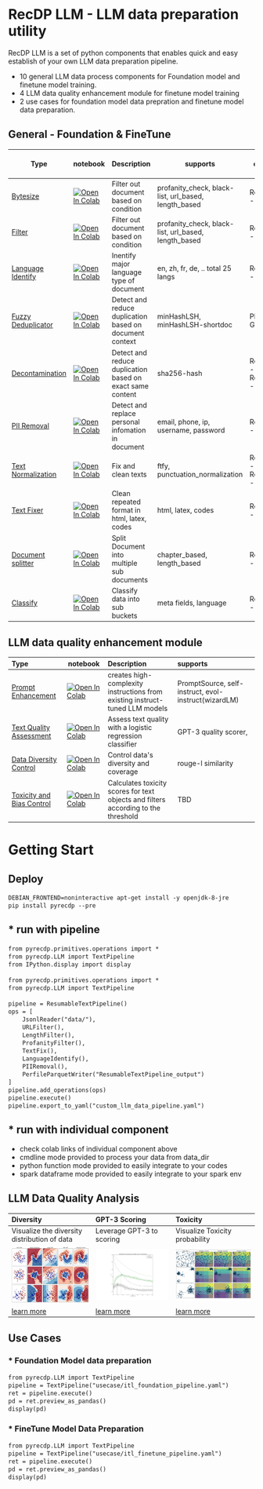 # RecDP LLM - LLM data preparation utility

RecDP LLM is a set of python components that enables quick and easy establish of your own LLM data preparation pipeline.
* 10 general LLM data process components for Foundation model and finetune model training.
* 4 LLM data quality enhancement module for finetune model training
* 2 use cases for foundation model data prepration and finetune model data preparation.

## General - Foundation & FineTune

| Type                                                                                                                       | notebook                                                                                                                                                                                                   | Description                                               | supports                                             | Verified dataset & size               |
| -------------------------------------------------------------------------------------------------------------------------- | ---------------------------------------------------------------------------------------------------------------------------------------------------------------------------------------------------------- | --------------------------------------------------------- | ---------------------------------------------------- | ------------------------------------- |
| [ Bytesize ](https://github.com/intel/e2eAIOK/blob/main/RecDP/pyrecdp/primitives/text_bytesize.py)                         | [![Open In Colab](https://colab.research.google.com/assets/colab-badge.svg)](https://colab.research.google.com/github/intel/e2eAIOK/blob/main/RecDP/examples/notebooks/llmutils/bytesize.ipynb)              | Filter out document based on condition                    | profanity_check, black-list, url_based, length_based | RedPajama - 2 TB                      |
| [ Filter ](https://github.com/intel/e2eAIOK/blob/main/RecDP/pyrecdp/primitives/text_filter.py)                         | [![Open In Colab](https://colab.research.google.com/assets/colab-badge.svg)](https://colab.research.google.com/github/intel/e2eAIOK/blob/main/RecDP/examples/notebooks/llmutils/filter.ipynb)              | Filter out document based on condition                    | profanity_check, black-list, url_based, length_based | RedPajama - 2 TB                      |
| [ Language Identify ](https://github.com/intel/e2eAIOK/blob/main/RecDP/pyrecdp/primitives/text_language_identify.py)   | [![Open In Colab](https://colab.research.google.com/assets/colab-badge.svg)](https://colab.research.google.com/github/intel/e2eAIOK/blob/main/RecDP/examples/notebooks/llmutils/language_identify.ipynb)   | Inentify major language type of document                  | en, zh, fr, de, .. total 25 langs                    | RedPajama - 2 TB                      |
| [ Fuzzy Deduplicator ](https://github.com/intel/e2eAIOK/blob/main/RecDP/pyrecdp/primitives/llmutils/classify.py)           | [![Open In Colab](https://colab.research.google.com/assets/colab-badge.svg)](https://colab.research.google.com/github/intel/e2eAIOK/blob/main/RecDP/examples/notebooks/llmutils/fuzzy_deduplication.ipynb) | Detect and reduce duplication based on document context   | minHashLSH, minHashLSH-shortdoc                      | PILE - 200 GB                         |
| [ Decontamination ](https://github.com/intel/e2eAIOK/blob/main/RecDP/pyrecdp/primitives/llmutils/decontaminate.py)         | [![Open In Colab](https://colab.research.google.com/assets/colab-badge.svg)](https://colab.research.google.com/github/intel/e2eAIOK/blob/main/RecDP/examples/notebooks/llmutils/decontamination.ipynb)     | Detect and reduce duplication based on exact same content | sha256-hash                                          | RefinedWeb - 1.7 TB, RedPajama - 2 TB |
| [ PII Removal ](https://github.com/intel/e2eAIOK/blob/main/RecDP/pyrecdp/primitives/llmutils/pii_remove.py)                | [![Open In Colab](https://colab.research.google.com/assets/colab-badge.svg)](https://colab.research.google.com/github/intel/e2eAIOK/blob/main/RecDP/examples/notebooks/llmutils/pii_removal.ipynb)         | Detect and replace personal infomation in document        | email, phone, ip, username, password                 | RefinedWeb - 1.7 TB                   |
| [ Text Normalization ](https://github.com/intel/e2eAIOK/blob/main/RecDP/pyrecdp/primitives/llmutils/text_normalization.py) | [![Open In Colab](https://colab.research.google.com/assets/colab-badge.svg)](https://colab.research.google.com/github/intel/e2eAIOK/blob/main/RecDP/examples/notebooks/llmutils/text_normalization.ipynb)  | Fix and clean texts                                       | ftfy, punctuation_normalization                      | RedPajama - 2 TB , RedPajama - 2 TB   |
| [ Text Fixer ](https://github.com/intel/e2eAIOK/blob/main/RecDP/pyrecdp/primitives/llmutils/text_fixer.py)                 | [![Open In Colab](https://colab.research.google.com/assets/colab-badge.svg)](https://colab.research.google.com/github/intel/e2eAIOK/blob/main/RecDP/examples/notebooks/llmutils/text_fixer.ipynb)          | Clean repeated format in html, latex, codes               | html, latex, codes                                   | RefinedWeb - 1.7 TB                   |
| [ Document splitter  ](https://github.com/intel/e2eAIOK/blob/main/RecDP/pyrecdp/primitives/llmutils/sentence_split.py)     | [![Open In Colab](https://colab.research.google.com/assets/colab-badge.svg)](https://colab.research.google.com/github/intel/e2eAIOK/blob/main/RecDP/examples/notebooks/llmutils/document_split.ipynb)      | Split Document into multiple sub documents                | chapter_based, length_based                          | RefinedWeb - 1.7 TB                   |
| [ Classify ](https://github.com/intel/e2eAIOK/blob/main/RecDP/pyrecdp/primitives/llmutils/convert.py)                      | [![Open In Colab](https://colab.research.google.com/assets/colab-badge.svg)](https://colab.research.google.com/github/intel/e2eAIOK/blob/main/RecDP/examples/notebooks/llmutils/classify.ipynb)            | Classify data into sub buckets                            | meta fields, language                                | RefinedWeb - 1.7 TB                   |

## LLM data quality enhancement module

| Type                                                                                                                            | notebook                                                                                                                                                                                                       | Description                                                                        | supports                                             |
| :------------------------------------------------------------------------------------------------------------------------------ | -------------------------------------------------------------------------------------------------------------------------------------------------------------------------------------------------------------- | :--------------------------------------------------------------------------------- | :--------------------------------------------------- |
| [ Prompt Enhancement ](#)                                                                                                       | [![Open In Colab](https://colab.research.google.com/assets/colab-badge.svg)](https://colab.research.google.com/github/intel/e2eAIOK/blob/main/RecDP/examples/notebooks/llmutils/prompt_enhancement.ipynb)      | creates high-complexity instructions from existing instruct-tuned LLM models       | PromptSource, self-instruct, evol-instruct(wizardLM) |
| [ Text Quality Assessment ](https://github.com/intel/e2eAIOK/blob/main/RecDP/pyrecdp/primitives/llmutils/quality_classifier.py) | [![Open In Colab](https://colab.research.google.com/assets/colab-badge.svg)](https://colab.research.google.com/github/intel/e2eAIOK/blob/main/RecDP/examples/notebooks/llmutils/text_quality_assessment.ipynb) | Assess text quality with a logistic regression classifier                          | GPT-3 quality scorer,                                |
| [ Data Diversity Control ](https://github.com/intel/e2eAIOK/blob/main/RecDP/pyrecdp/primitives/llmutils/diversity_analysis.py)  | [![Open In Colab](https://colab.research.google.com/assets/colab-badge.svg)](https://colab.research.google.com/github/intel/e2eAIOK/blob/main/RecDP/examples/notebooks/llmutils/data_diversity_control.ipynb)  | Control data's diversity and coverage                                              | rouge-l similarity                                   |
| [ Toxicity and Bias Control ](#)                                                                                                | [![Open In Colab](https://colab.research.google.com/assets/colab-badge.svg)](https://colab.research.google.com/github/intel/e2eAIOK/blob/main/RecDP/examples/notebooks/llmutils/toxicity_bias_control.ipynb)   | Calculates toxicity scores for text objects and filters according to the threshold | TBD                                                  |


# Getting Start

## Deploy
```
DEBIAN_FRONTEND=noninteractive apt-get install -y openjdk-8-jre
pip install pyrecdp --pre
```

## * run with pipeline
```
from pyrecdp.primitives.operations import *
from pyrecdp.LLM import TextPipeline
from IPython.display import display

from pyrecdp.primitives.operations import *
from pyrecdp.LLM import TextPipeline

pipeline = ResumableTextPipeline()
ops = [
    JsonlReader("data/"),
    URLFilter(),
    LengthFilter(),
    ProfanityFilter(),
    TextFix(),
    LanguageIdentify(),
    PIIRemoval(),
    PerfileParquetWriter("ResumableTextPipeline_output")
]
pipeline.add_operations(ops)
pipeline.execute()
pipeline.export_to_yaml("custom_llm_data_pipeline.yaml")
```

## * run with individual component
  * check colab links of individual component above
  * cmdline mode provided to process your data from data_dir
  * python function mode provided to easily integrate to your codes
  * spark dataframe mode provided to easily integrate to your spark env


## LLM Data Quality Analysis

| Diversity   |  GPT-3 Scoring | Toxicity | 
| :-------- | :---------- | :------------|
| Visualize the diversity distribution of data | Leverage GPT-3 to scoring | Visualize Toxicity probability |
| ![diversity](/RecDP/resources/diversity_analysis.png) | ![quality](/RecDP/resources/quality_scoring.png) | ![toxicity](/RecDP/resources/toxicity_analysis.png)|
| [learn more](https://colab.research.google.com/github/intel/e2eAIOK/blob/main/RecDP/examples/notebooks/llmutils/text_quality_assessment.ipynb) | [learn more](https://colab.research.google.com/github/intel/e2eAIOK/blob/main/RecDP/examples/notebooks/llmutils/data_diversity_control.ipynb) | [learn more](https://colab.research.google.com/github/intel/e2eAIOK/blob/main/RecDP/examples/notebooks/llmutils/toxicity_bias_control.ipynb) |



## Use Cases

### * Foundation Model data preparation
```
from pyrecdp.LLM import TextPipeline
pipeline = TextPipeline("usecase/itl_foundation_pipeline.yaml")
ret = pipeline.execute()
pd = ret.preview_as_pandas()
display(pd)
```

### * FineTune Model Data Preparation
```
from pyrecdp.LLM import TextPipeline
pipeline = TextPipeline("usecase/itl_finetune_pipeline.yaml")
ret = pipeline.execute()
pd = ret.preview_as_pandas()
display(pd)
```



